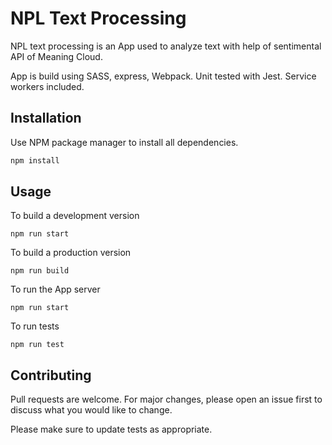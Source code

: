# NPL Text Processing

NPL text processing is an App used to analyze text with help of sentimental API of Meaning Cloud.

App is build using SASS, express, Webpack.
Unit tested with Jest.
Service workers included.

## Installation

Use NPM package manager to install all dependencies.

```bash
npm install
```

## Usage

To build a development version

```
npm run start
```

To build a production version

```
npm run build
```

To run the App server

```
npm run start
```

To run tests

```
npm run test
```

## Contributing

Pull requests are welcome. For major changes, please open an issue first to discuss what you would like to change.

Please make sure to update tests as appropriate.
